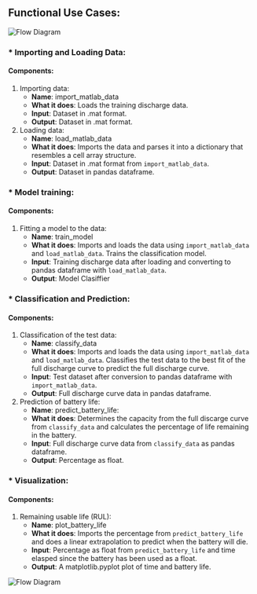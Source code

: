 ## Functional Use Cases: 
![Flow Diagram](https://github.com/vwhu/PULOLB/blob/master/Doc/images/Flow.JPG)
### * Importing and Loading Data: 
#### Components: 
1. Importing data: 
    * **Name**: import_matlab_data
    * **What it does**: Loads the training discharge data. 
    * **Input**: Dataset in .mat format. 
    * **Output**: Dataset in .mat format. 
2. Loading data: 
    * **Name**: load_matlab_data
    * **What it does**: Imports the data and parses it into a dictionary that resembles a cell array structure. 
    * **Input**: Dataset in .mat format from `import_matlab_data`. 
    * **Output**: Dataset in pandas dataframe. 

### * Model training: 
#### Components: 
1. Fitting a model to the data: 
	* **Name**: train_model
	* **What it does**: Imports and loads the data using `import_matlab_data` and `load_matlab_data`. Trains the classification model. 
	* **Input**: Training discharge data after loading and converting to pandas dataframe with `load_matlab_data`.
	* **Output**: Model Clasiffier 

### * Classification and Prediction:
#### Components: 
1. Classification of the test data:
	* **Name**: classify_data
    * **What it does**: Imports and loads the data using `import_matlab_data` and `load_matlab_data`. Classifies the test data to the best fit of the full discharge curve to predict the full discharge curve. 
    * **Input**: Test dataset after conversion to pandas dataframe with `import_matlab_data`. 
    * **Output**: Full discharge curve data in pandas dataframe. 
2. Prediction of battery life:
	* **Name**: predict_battery_life:
    * **What it does**: Determines the capacity from the full discarge curve from `classify_data` and calculates the percentage of life remaining in the battery. 
    * **Input**: Full discharge curve data from `classify_data` as pandas dataframe. 
    * **Output**: Percentage as float.  

### * Visualization:
#### Components: 
1. Remaining usable life (RUL):
	* **Name**: plot_battery_life
	* **What it does**: Imports the percentage from `predict_battery_life` 
	and does a linear extrapolation to predict when the battery will die. 
	* **Input**: Percentage as float from `predict_battery_life` and time elasped since the battery has been used as a float. 
	* **Output**: A matplotlib.pyplot plot of time and battery life. 

![Flow Diagram](https://github.com/vwhu/PULOLB/blob/master/Doc/images/Example_Output_Plot.JPG)

	